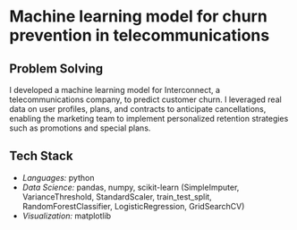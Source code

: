 # Machine learning model for churn prevention in telecommunications

## Problem Solving
I developed a machine learning model for Interconnect, a telecommunications company, to predict customer churn. I leveraged real data on user profiles, plans, and contracts to anticipate cancellations, enabling the marketing team to implement personalized retention strategies such as promotions and special plans.

## Tech Stack
- *Languages:* python 
- *Data Science:* pandas, numpy, scikit-learn (SimpleImputer, VarianceThreshold, StandardScaler, train_test_split, RandomForestClassifier, LogisticRegression, GridSearchCV)
- *Visualization:* matplotlib
